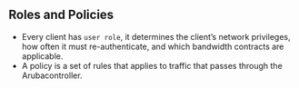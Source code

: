 ## Roles and Policies

* Every client has `user role`, it determines the client’s network privileges, how often it must re-authenticate, and which bandwidth contracts are applicable.
* A policy is a set of rules that applies to traffic that passes through the Arubacontroller.
